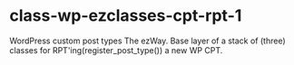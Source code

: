 class-wp-ezclasses-cpt-rpt-1
============================

WordPress custom post types The ezWay. Base layer of a stack of (three) classes for RPT'ing(register_post_type()) a new WP CPT.
